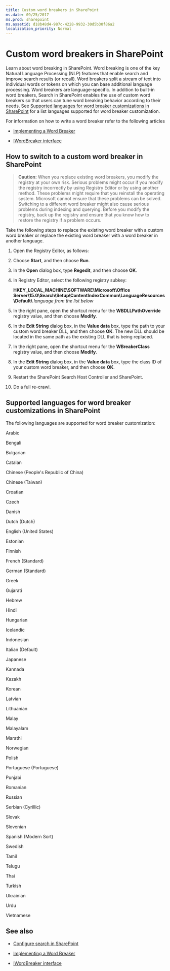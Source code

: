 ```yaml
---
title: Custom word breakers in SharePoint
ms.date: 09/25/2017
ms.prod: sharepoint
ms.assetid: d18b48d4-987c-4228-9932-30d5b30f86a2
localization_priority: Normal
---
```



# Custom word breakers in SharePoint
Learn about word breaking in SharePoint. 
Word breaking is one of the key Natural Language Processing (NLP) features that enable search and improve search results (or recall). Word breakers split a stream of text into individual words or tokens on which you can base additional language processing. Word breakers are language-specific. In addition to built-in word breakers, Search in SharePoint enables the use of custom word breakers so that users can tune word breaking behavior according to their needs. See  [Supported languages for word breaker customizations in SharePoint](#SP15_SupportedLanguages) for a list languages supported for word breaker customization.
  
    
    

For information on how to write a word breaker refer to the following articles 
-  [Implementing a Word Breaker](http://msdn.microsoft.com/library/ms693186%28v=vs.85%29.aspx)
    
  
-  [IWordBreaker interface](http://msdn.microsoft.com/library/ms691079%28v=vs.85%29.aspx)
    
  

## How to switch to a custom word breaker in SharePoint
<a name="SP15wordbreaker_howto"> </a>


> **Caution:**
> When you replace existing word breakers, you modify the registry at your own risk. Serious problems might occur if you modify the registry incorrectly by using Registry Editor or by using another method. These problems might require that you reinstall the operating system. Microsoft cannot ensure that these problems can be solved. Switching to a different word breaker might also cause serious problems during indexing and querying. Before you modify the registry, back up the registry and ensure that you know how to restore the registry if a problem occurs. 
  
    
    

Take the following steps to replace the existing word breaker with a custom word breaker or replace the existing word breaker with a word breaker in another language.
  
    
    

1. Open the Registry Editor, as follows:
    
1. Choose **Start**, and then choose **Run**.
    
  
2. In the **Open** dialog box, type **Regedit**, and then choose **OK**.
    
  
2. In Registry Editor, select the following registry subkey:
    
    **HKEY_LOCAL_MACHINE\\SOFTWARE\\Microsoft\\Office Server\\15.0\\Search\\Setup\\ContentIndexCommon\\LanguageResources\\Default\\** _language from the list below_
    
  
3. In the right pane, open the shortcut menu for the **WBDLLPathOverride** registry value, and then choose **Modify**.
    
  
4. In the **Edit String** dialog box, in the **Value data** box, type the path to your custom word breaker DLL, and then choose **OK**. The new DLL should be located in the same path as the existing DLL that is being replaced.
    
  
5. In the right pane, open the shortcut menu for the **WBreakerClass** registry value, and then choose **Modify**.
    
  
6. In the **Edit String** dialog box, in the **Value data** box, type the class ID of your custom word breaker, and then choose **OK**.
    
  
7. Restart the SharePoint Search Host Controller and SharePoint.
    
  
8. Do a full re-crawl.
    
  

## Supported languages for word breaker customizations in SharePoint
<a name="SP15_SupportedLanguages"> </a>

The following languages are supported for word breaker customization:
  
    
    
Arabic
  
    
    
Bengali
  
    
    
Bulgarian
  
    
    
Catalan
  
    
    
Chinese (People's Republic of China)
  
    
    
Chinese (Taiwan)
  
    
    
Croatian
  
    
    
Czech
  
    
    
Danish
  
    
    
Dutch (Dutch)
  
    
    
English (United States)
  
    
    
Estonian
  
    
    
Finnish
  
    
    
French (Standard)
  
    
    
German (Standard)
  
    
    
Greek
  
    
    
Gujarati
  
    
    
Hebrew
  
    
    
Hindi
  
    
    
Hungarian
  
    
    
Icelandic
  
    
    
Indonesian
  
    
    
Italian (Default)
  
    
    
Japanese
  
    
    
Kannada
  
    
    
Kazakh
  
    
    
Korean
  
    
    
Latvian
  
    
    
Lithuanian
  
    
    
Malay
  
    
    
Malayalam
  
    
    
Marathi
  
    
    
Norwegian
  
    
    
Polish
  
    
    
Portuguese (Portuguese)
  
    
    
Punjabi
  
    
    
Romanian
  
    
    
Russian
  
    
    
Serbian (Cyrillic)
  
    
    
Slovak
  
    
    
Slovenian
  
    
    
Spanish (Modern Sort)
  
    
    
Swedish
  
    
    
Tamil
  
    
    
Telugu
  
    
    
Thai
  
    
    
Turkish
  
    
    
Ukrainian
  
    
    
Urdu
  
    
    
Vietnamese
  
    
    

## See also
<a name="SP15wordbreakers_addresources"> </a>


-  [Configure search in SharePoint](configure-search-in-sharepoint.md)
    
  
-  [Implementing a Word Breaker](http://msdn.microsoft.com/library/ms693186%28v=vs.85%29.aspx)
    
  
-  [IWordBreaker interface](http://msdn.microsoft.com/library/ms691079%28v=vs.85%29.aspx)
    
  

